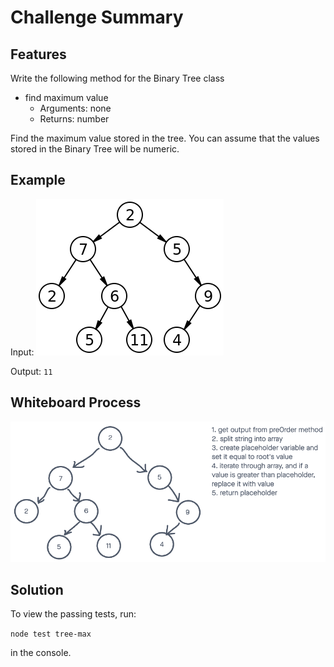 # Challenge Summary

## Features

Write the following method for the Binary Tree class

* find maximum value
  * Arguments: none
  * Returns: number

Find the maximum value stored in the tree. You can assume that the values stored in the Binary Tree will be numeric.

## Example

Input:
![tree-max-example](tree-max-example.png)

Output: ```11```

## Whiteboard Process

![tree-max whiteboard](tree-max.png)

## Solution

To view the passing tests, run:

```node test tree-max```

in the console.